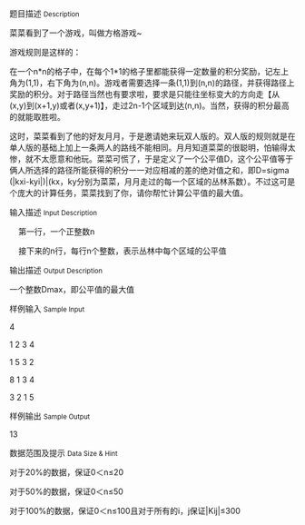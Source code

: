 <div class="panel panel-default">
<div class="area-title">
<span>
题目描述
<small>Description</small>
</span></div>
<div class="panel-body">

<p>菜菜看到了一个游戏，叫做方格游戏~</p>
<p>游戏规则是这样的：</p>
<p>在一个n*n的格子中，在每个1*1的格子里都能获得一定数量的积分奖励，记左上角为(1,1)，右下角为(n,n)。游戏者需要选择一条(1,1)到(n,n)的路径，并获得路径上奖励的积分。对于路径当然也有要求啦，要求是只能往坐标变大的方向走【从(x,y)到(x+1,y)或者(x,y+1)】，走过2n-1个区域到达(n,n)。当然，获得的积分最高的就能取胜啦。</p>
<p>这时，菜菜看到了他的好友月月，于是邀请她来玩双人版的。双人版的规则就是在单人版的基础上加上一条两人的路线不能相同。月月知道菜菜的很聪明，怕输得太惨，就不太愿意和他玩。菜菜可慌了，于是定义了一个公平值D，这个公平值等于俩人所选择的路径所能获得的积分一一对应相减的差的绝对值之和，即D=sigma (|kxi-kyi|)|(kx，ky分别为菜菜，月月走过的每一个区域的丛林系数）。不过这可是个庞大的计算任务，菜菜找到了你，请你帮忙计算公平值的最大值。</p>

</div>
</div>

<div class="panel panel-default">
<div class="area-title">
<span>
输入描述
<small>Input Description</small>
</span></div>
<div class="panel-body">
<p>    第一行，一个正整数n</p>
<p>    接下来的n行，每行n个整数，表示丛林中每个区域的公平值</p>

</div>
</div>
<div  class="panel panel-default">
<div class="area-title">
<span>
输出描述
<small>Output Description</small>
</span></div>
<div class="panel-body">

<p class="p0">一个整数Dmax，即公平值的最大值</p>

</div>
</div>


<div class="panel panel-default">
<div class="area-title">
<span>
样例输入
<small>Sample Input</small>
</span></div>
<div class="panel-body">
<p>4</p>
<p>1 2 3 4</p>
<p>1 5 3 2</p>
<p>8 1 3 4</p>
<p>3 2 1 5</p>

</div>
</div>

<div class="panel panel-default">
<div class="area-title">
<span>
样例输出
<small>Sample Output</small>
</span></div>
<div class="panel-body">
<p>13</p>

</div>
</div>

<div class="panel panel-default">
<div class="area-title">
<span>
数据范围及提示
<small>Data Size & Hint</small>
</span></div>
<div class="panel-body">
<p>对于20%的数据，保证0＜n≤20</p>
<p>对于50%的数据，保证0＜n≤50</p>
<p>对于100%的数据，保证0＜n≤100且对于所有的i，j保证|Kij|≤300</p>
</div>
</div>